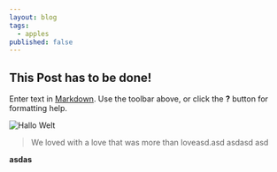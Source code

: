 ```yaml
---
layout: blog
tags: 
  - apples
published: false
---
```

## This Post has to be done!

Enter text in [Markdown](http://daringfireball.net/projects/markdown/). Use the toolbar above, or click the **?** button for formatting help.


![Hallo Welt]({{site.baseurl}}/media/IMG_20150415_083121.jpg)

> We loved with a love that was more than loveasd.asd
> asdasd
asd

**asdas** 